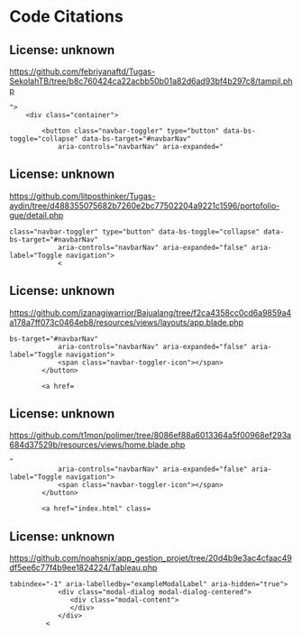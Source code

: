 # Code Citations

## License: unknown
https://github.com/febriyanaftd/Tugas-SekolahTB/tree/b8c760424ca22acbb50b01a82d6ad93bf4b297c8/tampil.php

```
">
    <div class="container">

        <button class="navbar-toggler" type="button" data-bs-toggle="collapse" data-bs-target="#navbarNav"
            aria-controls="navbarNav" aria-expanded="
```


## License: unknown
https://github.com/litposthinker/Tugas-aydin/tree/d488355075682b7260e2bc77502204a9221c1596/portofolio-gue/detail.php

```
class="navbar-toggler" type="button" data-bs-toggle="collapse" data-bs-target="#navbarNav"
            aria-controls="navbarNav" aria-expanded="false" aria-label="Toggle navigation">
            <
```


## License: unknown
https://github.com/izanagiwarrior/Bajualang/tree/f2ca4358cc0cd6a9859a4a178a7ff073c0464eb8/resources/views/layouts/app.blade.php

```
bs-target="#navbarNav"
            aria-controls="navbarNav" aria-expanded="false" aria-label="Toggle navigation">
            <span class="navbar-toggler-icon"></span>
        </button>

        <a href=
```


## License: unknown
https://github.com/t1mon/polimer/tree/8086ef88a6013364a5f00968ef293a684d37529b/resources/views/home.blade.php

```
"
            aria-controls="navbarNav" aria-expanded="false" aria-label="Toggle navigation">
            <span class="navbar-toggler-icon"></span>
        </button>

        <a href="index.html" class=
```


## License: unknown
https://github.com/noahsnjx/app_gestion_projet/tree/20d4b9e3ac4cfaac49df5ee6c77f4b9ee1824224/Tableau.php

```
tabindex="-1" aria-labelledby="exampleModalLabel" aria-hidden="true">
            <div class="modal-dialog modal-dialog-centered">
               <div class="modal-content">
               </div>
            </div>
         <
```

